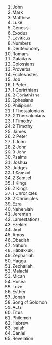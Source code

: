 1. John 
2. Mark 
3. Matthew 
4. Luke 
5. Genesis 
6. Exodus 
7. Leviticus 
8. Numbers 
9. Deuteronomy 
10. Romans 
11. Galatians 
12. Colossians 
13. Proverbs 
14. Ecclesiastes 
15. Job 
16. 1 Peter 
17. 1 Corinthians 
18. 2 Corinthians 
19. Ephesians 
20. Philipians 
21. 1 Thessalonians 
22. 2 Thessalonians 
23. 1 Timothy 
24. 2 Timothy 
25. James 
26. 2 Peter 
27. 1 John 
28. 2 John 
29. 3 John 
30. Psalms 
31. ﻿﻿﻿﻿Joshua 
32. ﻿﻿﻿﻿Judges 
33. ﻿﻿﻿﻿1 Samuel 
34. ﻿﻿﻿﻿2 Samuel 
35. ﻿﻿﻿﻿1 Kings 
36. ﻿﻿﻿﻿2 Kings 
37. ﻿﻿﻿﻿1 Chronicles 
38. ﻿﻿﻿﻿2 Chronicles 
39. ﻿﻿﻿﻿Ezra 
40. ﻿﻿﻿﻿Nehemiah 
41. ﻿﻿﻿﻿Jeremiah 
42. ﻿﻿﻿﻿Lamentations 
43. ﻿﻿﻿﻿Ezekiel 
44. ﻿﻿﻿﻿Joel 
45. ﻿﻿﻿﻿Amos 
46. ﻿﻿﻿﻿Obadiah 
47. ﻿﻿﻿﻿Nahum 
48. ﻿﻿﻿﻿Habakkuk 
49. ﻿﻿﻿﻿Zephaniah 
50. ﻿﻿﻿﻿Haggai 
51. ﻿﻿﻿﻿Zechariah 
52. ﻿﻿﻿﻿Malachi 
53. ﻿﻿﻿﻿Micah 
54. ﻿﻿﻿﻿Hosea 
55. Luke 
56. ﻿﻿﻿﻿Esther 
57. ﻿﻿﻿﻿Jonah 
58. ﻿﻿﻿﻿Song of Solomon 
59. ﻿﻿﻿﻿Acts 
60. ﻿﻿﻿﻿Titus 
61. ﻿﻿﻿﻿Philemon 
62. Hebrew 
63. Isaiah 
64. Daniel 
65. Revelation